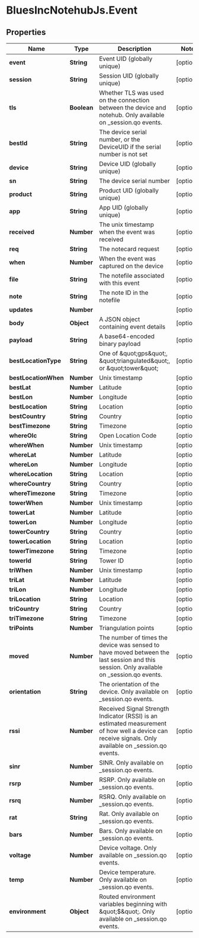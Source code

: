# BluesIncNotehubJs.Event

## Properties

Name | Type | Description | Notes
------------ | ------------- | ------------- | -------------
**event** | **String** | Event UID (globally unique) | [optional] 
**session** | **String** | Session UID (globally unique) | [optional] 
**tls** | **Boolean** | Whether TLS was used on the connection between the device and notehub. Only available on _session.qo events. | [optional] 
**bestId** | **String** | The device serial number, or the DeviceUID if the serial number is not set | [optional] 
**device** | **String** | Device UID (globally unique) | [optional] 
**sn** | **String** | The device serial number | [optional] 
**product** | **String** | Product UID (globally unique) | [optional] 
**app** | **String** | App UID (globally unique) | [optional] 
**received** | **Number** | The unix timestamp when the event was received | [optional] 
**req** | **String** | The notecard request | [optional] 
**when** | **Number** | When the event was captured on the device | [optional] 
**file** | **String** | The notefile associated with this event | [optional] 
**note** | **String** | The note ID in the notefile | [optional] 
**updates** | **Number** |  | [optional] 
**body** | **Object** | A JSON object containing event details | [optional] 
**payload** | **String** | A base64-encoded binary payload | [optional] 
**bestLocationType** | **String** | One of \&quot;gps\&quot;, \&quot;triangulated\&quot;, or \&quot;tower\&quot; | [optional] 
**bestLocationWhen** | **Number** | Unix timestamp | [optional] 
**bestLat** | **Number** | Latitude | [optional] 
**bestLon** | **Number** | Longitude | [optional] 
**bestLocation** | **String** | Location | [optional] 
**bestCountry** | **String** | Country | [optional] 
**bestTimezone** | **String** | Timezone | [optional] 
**whereOlc** | **String** | Open Location Code | [optional] 
**whereWhen** | **Number** | Unix timestamp | [optional] 
**whereLat** | **Number** | Latitude | [optional] 
**whereLon** | **Number** | Longitude | [optional] 
**whereLocation** | **String** | Location | [optional] 
**whereCountry** | **String** | Country | [optional] 
**whereTimezone** | **String** | Timezone | [optional] 
**towerWhen** | **Number** | Unix timestamp | [optional] 
**towerLat** | **Number** | Latitude | [optional] 
**towerLon** | **Number** | Longitude | [optional] 
**towerCountry** | **String** | Country | [optional] 
**towerLocation** | **String** | Location | [optional] 
**towerTimezone** | **String** | Timezone | [optional] 
**towerId** | **String** | Tower ID | [optional] 
**triWhen** | **Number** | Unix timestamp | [optional] 
**triLat** | **Number** | Latitude | [optional] 
**triLon** | **Number** | Longitude | [optional] 
**triLocation** | **String** | Location | [optional] 
**triCountry** | **String** | Country | [optional] 
**triTimezone** | **String** | Timezone | [optional] 
**triPoints** | **Number** | Triangulation points | [optional] 
**moved** | **Number** | The number of times the device was sensed to have moved between the last session and this session. Only available on _session.qo events. | [optional] 
**orientation** | **String** | The orientation of the device. Only available on _session.qo events. | [optional] 
**rssi** | **Number** | Received Signal Strength Indicator (RSSI) is an estimated measurement of how well a device can receive signals. Only available on _session.qo events. | [optional] 
**sinr** | **Number** | SINR. Only available on _session.qo events. | [optional] 
**rsrp** | **Number** | RSRP. Only available on _session.qo events. | [optional] 
**rsrq** | **Number** | RSRQ. Only available on _session.qo events. | [optional] 
**rat** | **String** | Rat. Only available on _session.qo events. | [optional] 
**bars** | **Number** | Bars. Only available on _session.qo events. | [optional] 
**voltage** | **Number** | Device voltage. Only available on _session.qo events. | [optional] 
**temp** | **Number** | Device temperature. Only available on _session.qo events. | [optional] 
**environment** | **Object** | Routed environment variables beginning with \&quot;$\&quot;. Only available on _session.qo events. | [optional] 


